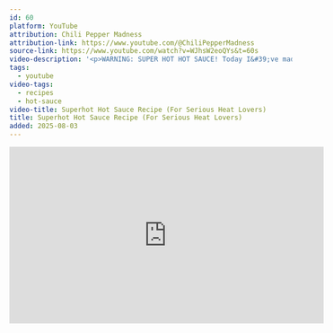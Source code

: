 ```yaml
---
id: 60
platform: YouTube
attribution: Chili Pepper Madness
attribution-link: https://www.youtube.com/@ChiliPepperMadness
source-link: https://www.youtube.com/watch?v=WJhsW2eoQYs&t=60s
video-description: '<p>WARNING: SUPER HOT HOT SAUCE! Today I&#39;ve made this with crazy hot 7-Pot Peppers, but this is a homemade hot sauce recipe I often make with a variety of superhot chili peppers, including Carolina Reapers, 7-Pot peppers, and Scorpion peppers. Extremely hot! Not for the faint of heart. For serious chiliheads only!</p><p>CAUTION: Wear Gloves &amp; Use Ventilation!</p><p>CHAPTERS:0:00 Introduction0:22 Pepper Prepping2:38 Roasting3:55 Processing5:43 Amounts &amp; Consistency7:07 Tips7:44 Fume Warning8:34 How to Use Your New Sauce9:27 Storage Info10:26 Taste Test</p><p>THINGS YOU’LL NEED:1 pound superhot chili peppers with stems removed – Anything over 1 Million Scovilles, baby!4 cloves garlic12 large basil leaves1 cup vinegar + more as needed1 teaspoon salt</p><p>GET THE FULL RECIPE: <a href="https://www.chilipeppermadness.com/ch">https://www.chilipeppermadness.com/ch</a>...</p><p>MORE GREAT HOT SAUCE RECIPES:Carolina Reaper Hot Sauce:    • Louisiana Style Hot Sauce - How to Make Yo...<br>Louisiana Style Hot Sauce:    • Louisiana Style Hot Sauce - How to Make Yo...<br>How to Make Hot Sauce from Chili Powders:    • How to Make Hot Sauce from Chili Powder - ...<br>How to Make Hot Sauce with Dried Peppers:    • How to Make Hot Sauce with Dried Peppers -...  </p><p>SUBSCRIBE ► <a href="https://www.youtube.com/@ChiliPepperM">https://www.youtube.com/@ChiliPepperM</a>...</p><p>CHECK OUT ALL OF MY BOLD AND ZESTY RECIPES ►    • Bold and Zesty Recipes  </p><p>GET YOUR COPY OF ONE OF MY COOKBOOKS ► <a href="https://www.chilipeppermadness.com/ch">https://www.chilipeppermadness.com/ch</a>... </p><p>SHOP: <a href="https://www.chilipeppermadness.com/shop/">https://www.chilipeppermadness.com/shop/</a> </p><p>FOLLOW ME ON: Facebook:   / chilipeppermadness<br>Twitter:   / jalapenomadness<br>Instagram:   / chilipeppermadness<br>Pinterest:   / chilipeppermadness<br>Website: <a href="https://www.chilipeppermadness.com/">https://www.chilipeppermadness.com/</a></p><p>I had so much fun making this! What other videos would you like to see?-Mike</p>'
tags:
  - youtube
video-tags:
  - recipes
  - hot-sauce
video-title: Superhot Hot Sauce Recipe (For Serious Heat Lovers)
title: Superhot Hot Sauce Recipe (For Serious Heat Lovers)
added: 2025-08-03
---
```


<iframe width="560" height="315" src="https://www.youtube-nocookie.com/embed/WJhsW2eoQYs?si=Ko24MfgBeQfYCVwt" title="YouTube video player" frameborder="0" allow="accelerometer; autoplay; clipboard-write; encrypted-media; gyroscope; picture-in-picture; web-share" referrerpolicy="strict-origin-when-cross-origin" allowfullscreen></iframe>
